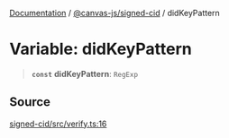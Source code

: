 [Documentation](../../../index.md) / [@canvas-js/signed-cid](../index.md) / didKeyPattern

# Variable: didKeyPattern

> **`const`** **didKeyPattern**: `RegExp`

## Source

[signed-cid/src/verify.ts:16](https://github.com/canvasxyz/canvas/blob/4c6b729f/packages/signed-cid/src/verify.ts#L16)
